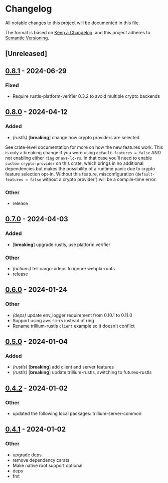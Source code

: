# Changelog
All notable changes to this project will be documented in this file.

The format is based on [Keep a Changelog](https://keepachangelog.com/en/1.0.0/),
and this project adheres to [Semantic Versioning](https://semver.org/spec/v2.0.0.html).

## [Unreleased]

## [0.8.1](https://github.com/trillium-rs/trillium/compare/trillium-rustls-v0.8.0...trillium-rustls-v0.8.1) - 2024-06-29

### Fixed
- Require rustls-platform-verifier 0.3.2 to avoid multiple crypto backends

## [0.8.0](https://github.com/trillium-rs/trillium/compare/trillium-rustls-v0.7.0...trillium-rustls-v0.8.0) - 2024-04-12

### Added
- *(rustls)* [**breaking**] change how crypto providers are selected

See crate-level documentation for more on how the new features work. This is only a breaking change if you were using `default-features = false` AND not enabling either `ring` or `aws-lc-rs`. In that case you'll need to enable `custom-crypto-provider` on this crate, which brings in no additional dependencies but makes the possibility of a runtime panic due to crypto feature selection opt-in. Without this feature, misconfiguration (`default-features = false` without a crypto provider`) will be a compile-time error. 

### Other
- release

## [0.7.0](https://github.com/trillium-rs/trillium/compare/trillium-rustls-v0.6.0...trillium-rustls-v0.7.0) - 2024-04-03

### Added
- [**breaking**] upgrade rustls, use platform verifier

### Other
- *(actions)* tell cargo-udeps to ignore webpki-roots
- release

## [0.6.0](https://github.com/trillium-rs/trillium/compare/trillium-rustls-v0.5.0...trillium-rustls-v0.6.0) - 2024-01-24

### Other
- *(deps)* update env_logger requirement from 0.10.1 to 0.11.0
- Support using aws-lc-rs instead of ring
- Rename trillium-rustls `client` example so it doesn't conflict

## [0.5.0](https://github.com/trillium-rs/trillium/compare/trillium-rustls-v0.4.2...trillium-rustls-v0.5.0) - 2024-01-04

### Added
- *(rustls)* [**breaking**] add client and server features
- *(rustls)* [**breaking**] update trillium-rustls, switching to futures-rustls

## [0.4.2](https://github.com/trillium-rs/trillium/compare/trillium-rustls-v0.4.1...trillium-rustls-v0.4.2) - 2024-01-02

### Other
- updated the following local packages: trillium-server-common

## [0.4.1](https://github.com/trillium-rs/trillium/compare/trillium-rustls-v0.4.0...trillium-rustls-v0.4.1) - 2024-01-02

### Other
- upgrade deps
- remove dependency carats
- Make native root support optional
- deps
- fmt
